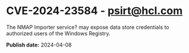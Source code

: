# CVE-2024-23584 - psirt@hcl.com

The NMAP Importer service? may expose data store credentials to authorized users of the Windows Registry.


**Publish date:** 2024-04-08
